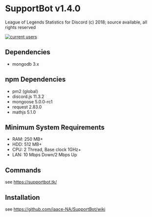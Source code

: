 # SupportBot v1.4.0
League of Legends Statistics for Discord
(c) 2018; source available, all rights reserved

<a href="https://discord.gg/MTqDXvB" target="_blank" rel="noopener"><img src="https://discordapp.com/api/guilds/384552678161645568/embed.png" alt="current users" /></a>
## Dependencies
- mongodb 3.x
## npm Dependencies
- pm2 (global)
- discord.js 11.3.2
- mongoose 5.0.0-rc1
- request 2.83.0
- mathjs 5.1.0
## Minimum System Requirements
- RAM: 250 MB+
- HDD: 512 MB+
- CPU: 2 Thread, Base clock 1GHz+
- LAN: 10 Mbps Down/2 Mbps Up
## Commands
see https://supportbot.tk/
## Installation
see https://github.com/iaace-NA/SupportBot/wiki
